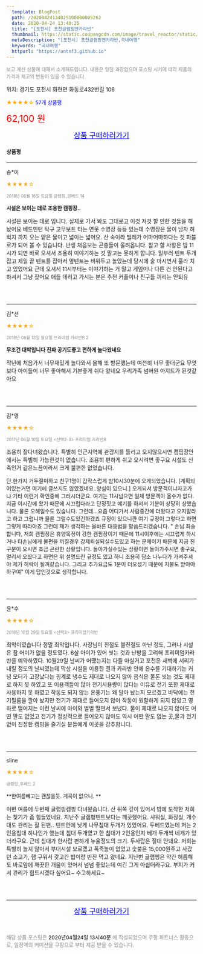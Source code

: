 ```yaml
---
  template: BlogPost
  path: /20200424134025100000005262
  date: 2020-04-24 13:40:25
  title: "[포천시] 포천글램핑앤카라반"
  thumbnail: https://static.coupangcdn.com/image/travel_reactor/static/booking/image/pension/ddnayo/d998c16c-9312-420b-953e-3708299b7ffc.jpg
  metaDescription: "[포천시] 포천글램핑앤카라반,국내여행"
  keywords: "국내여행"
  httpurl: "https://antnf3.github.io"
---
```

  
<span style="color: #888;font-size:0.8rem">보고 계신 상품에 대해서 소개해드립니다.
내용은 일절 과장없으며 포스팅 시기에 따라 제품의 가격과 재고의 변동이 있을 수 있습니다.</span>
  
<span style="font-size: 0.9rem;">위치: 경기도 포천시 화현면 화동로432번길 106</span>
  
<span style="color: orange;">★★★★☆</span> <span style="color: blue;font-size: 0.85rem;">57개 상품평</span>
  
<span style="color: red;font-size: 1.5rem;">62,100 원</span>
  






<p align="center"><a href="http://me2.do/FpV6H3oS" style="font-size: 1.2rem; color: blue;">상품 구매하러가기</a></p>

#### 상품평
  
---
  
송*이
    
<span style="color: orange;">★★★★☆</span>
    
<span style="color: #888;font-size:0.7rem">2018년 06월 16일 토요일 글램핑_원베드 14</span>
    
<span style="font-size:0.85rem">**시설은 보이는 데로 조용한 캠핑장..**</span>
    
<span style="font-size: 0.9rem;">시설은 보이는 데로 입니다.
실제로 가서 봐도 그대로고 이것 저것 할 만한 것들을 해놨어요 베드민턴 탁구 고무보트 타는 연못 수영장 등등 있는데 수영장은 물이 남자 허벅지 까지 오는 얕은 물이고 넓이는 넓어요.
산 속이라 벌레가 어마어마하다는 것 파블로가 되어 볼 수 있습니다.
난생 처음보는 곤충들이 몰려옵니다.
참고 할 사항은 밤 11시가 되면 바로 오셔서 조용히 이야기하는 것 말고는 못하게 합니다.
일부러 텐트 두개 잡고 제일 끝 텐트를 잡아서 옆텐트는 비워두고 놀았는데 당시에 술 마시면서 훌라 치고 있었어요
근데 오셔서 11시부터는 이야기하는 거 말고 게임이나 다른 건 안된다고 하셔서 그냥 잤어요
애들 데리고 가시는 분은 추천 커플이나 친구들 끼리는 안되유</span>
    
<br>
<br>

---
  
김*선
    
<span style="color: orange;">★★★★☆</span>
    
<span style="color: #888;font-size:0.7rem">2018년 08월 13일 월요일 프리미엄 카라반B 2</span>
    
<span style="font-size:0.85rem">**무조건 대박입니다 진짜 공기도좋고 편하게 놀다왔네요**</span>
    
<span style="font-size: 0.9rem;">작년에 처음가서 너무재밌게 놀다와서 올해 또 방문했는데 여전히 너무 좋더군요 무엇보다 아이들이 너무 좋아해서 기분좋게 쉬다 왔네요 우리가족 넘버원 아지트가 된것같아요</span>
    
<br>
<br>

---
  
김*영
    
<span style="color: orange;">★★★★☆</span>
    
<span style="color: #888;font-size:0.7rem">2017년 06월 10일 토요일 <선택2-3> 프리미엄 카라반B</span>
    

    
<span style="font-size: 0.9rem;">조용히 잘다녀왔습니다. 특별히 인근지역에 관광지를 들리고 오지않으시면 캠핌장안에서는 특별히 가능한것이 없습니다. 조용히 편하게 쉬고 오시려면 좋구요 시설도 신축인거 같은느끔이라서 크게 불편한 없었습니다.

단.한가지 거두절미하고 친구1명이 갑작스럽게 밤10시30분에 오게되었습니다.
[계획되어있는거면 여기에 글쓰지도 않았겠네요..양심이 있으니.]
오게되서 방문객이냐자고가냐 기타 이런거 확인중에 그러시더군요. 여기는 11시넘으면 일체 방문객이 올수가 없다. 지금 이시간에 왔기 때문에 시끄럽다라고 단정짓고 얘기를 하셔서 기분이 상당히 상했습니다. 물론 오해일수도 있습니다. 그런데...요즘 어디가서 사람중간에 더왔다고 오지말라고 하고 그럽니까 물론 그럴수도있긴하겠죠 규정이 있으니깐 여기 규정이 그렇다고 하면 그렇게 따라야죠 그런데 제가 생각하는 올바른 대응법을 말씀드리겠습니다.
" 손님 죄송합니다, 저희 캠핌장은 휴양목정이 강한 캠핌장이기 때문에 11시이후에는 시끄럽게 하시거나 타손님에게 불편을 끼칠경우 강제퇴실되실수도있고 하는 문제이기 때문에 지금 친구분이 오시면 조금 곤란한 상황입니다. 돌아가실수있는 상황이면 돌아가주시면 좋구요, 멀리서 오셨다고 하면은 위 설명드린 규정도 있고 하니 조용히 담소 나누다가 가셔주셔야 제가 허락이 될꺼같습니다. 그리고 추가요금도 1분이 더오셨기 때문에 지불도 받아야하구여" 이게 답인것으로 
생각합니다.</span>
    
<br>
<br>

---
  
윤*수
    
<span style="color: orange;">★★★★☆</span>
    
<span style="color: #888;font-size:0.7rem">2016년 10월 29일 토요일 <선택3> 프리미엄카라반</span>
    

    
<span style="font-size: 0.9rem;">최악이였습니다 정말 최악입니다.
사장님이 친절도 불친절도 아닌 정도, 그러나 시설은 참 어이가 없을 정도였다. 6살 아이가 있어 씻는 것과 난방을 고려해 프리미엄카라반을 예약하였다.
10월29일 날씨가 어땠는지는 다들 아실거고 포천은 새벽에 서리가 내릴 정도의 날씨였는데 막상 시설을 이용한 결과 카라반 안에 온수를 기대하기는 커녕 모터가 고장났다는 핑계로 냉수도 제대로 나오지 않아 음식은 물론 씻는 것도 제대로 하지 못 하였고 또 이용객들이 많아 전기사용량이 많다는 이유로 전기 또한 제대로 사용하지 못 하였고 작동도 되지 않는 온풍기는 왜 달아 놨는지 모르겠고 바닥에는 전기필름을 깔아 놨지만 전기가 제대로 들어오지 않아 작동이 원할하게 되지 않았고 영하로 떨어지는 이런 날씨에 아이와 벌벌 떨면서 보냈다. 물이 제대로 나오지 않아도 어떤 말도 없었고 전기가 정상적으로 들어오지 않아도 역시 어떤 말도 없는 곳,물과 전기 없이 진정한 캠핑을 즐기실 분들에게 이곳을 강추합니다.</span>
    
<br>
<br>

---
  
sline
    
<span style="color: orange;">★★★★☆</span>
    
<span style="color: #888;font-size:0.7rem">글램핑_투베드 2</span>
    
<span style="font-size:0.85rem">**한여름빼고는 괜찮을듯. 계곡이 없으니. **</span>
    
<span style="font-size: 0.9rem;">이번 여름에 두번째 글램핑캠핑 다녀왔습니다.
산 위쪽 깊이 있어서 밤에 도착한 저희는 찾기가 좀 힘들었네요.
지난주 글램핑텐트보다는 깨끗했어요.
샤워실, 화장실, 개수대도 관리는 잘 된편..
텐트안에 낮게 나무침대 두개가 있었어요.
투베드였는데  저는 2인용침대 하나인가 했는데 침대 두개였고 한 침대가 2인용인지 베개  두개씩 네개가 있더라구요.
근데 침대가 한사람 편하게 누울정도의 크기. 두사람은 절대 안돼요.
저희는 특별히 놀지 않아서 부대시설 모르겠고 폭죽놀이 없었고 숯불은 15,000원주고 사갔던 소고기, 햄 구워서 갖고간 밥이랑 반찬 먹고 왔네요.
지난번 글램핑은 약간 허름해도 바로앞에 깨끗한 개울이 있어서 넘넘 좋았는데 여긴 그게 아쉽더라구요.
부지가 커서 관리가 힘드시겠다 싶어요~
수고하세요~</span>
    
<br>
<br>


  
---
  
<p align="center"><a href="http://me2.do/FpV6H3oS" style="font-size: 1.2rem; color: blue;">상품 구매하러가기</a></p>
  
<br>
  
<span style="font-size: 0.85rem; color: #888;">해당 상품 포스팅은 <span style="color: #000;"> 2020년04월24일 13시40분 </span> 에 작성되었으며 쿠팡 파트너스 활동으로, 일정액의 커미션을 쿠팡으로 부터 제공 받을 수 있습니다.</span>